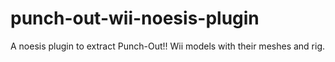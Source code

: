 # punch-out-wii-noesis-plugin
A noesis plugin to extract Punch-Out!! Wii models with their meshes and rig.
